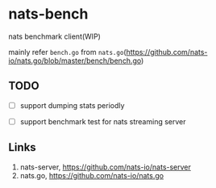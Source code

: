 # nats-bench
nats benchmark client(WIP)

mainly refer `bench.go` from `nats.go`(https://github.com/nats-io/nats.go/blob/master/bench/bench.go)


## TODO
- [ ] support dumping stats periodly
- [ ] support benchmark test for nats streaming server


## Links

1. nats-server, https://github.com/nats-io/nats-server
2. nats.go, https://github.com/nats-io/nats.go
